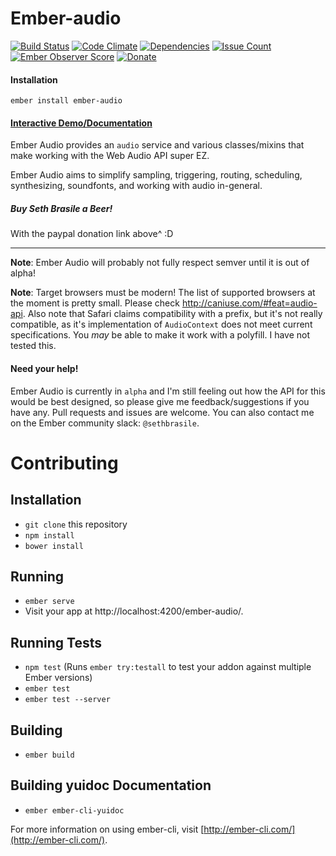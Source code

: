 # Ember-audio

[![Build Status](https://travis-ci.org/sethbrasile/ember-audio.svg?branch=master)](https://travis-ci.org/sethbrasile/ember-audio) [![Code Climate](https://codeclimate.com/github/sethbrasile/ember-audio/badges/gpa.svg)](https://codeclimate.com/github/sethbrasile/ember-audio) [![Dependencies](https://david-dm.org/sethbrasile/ember-audio.svg)](https://david-dm.org/sethbrasile/ember-audio) [![Issue Count](https://codeclimate.com/github/sethbrasile/ember-audio/badges/issue_count.svg)](https://codeclimate.com/github/sethbrasile/ember-audio) [![Ember Observer Score](http://emberobserver.com/badges/ember-audio.svg)](http://emberobserver.com/addons/ember-audio) [![Donate](https://img.shields.io/badge/Donate-PayPal-green.svg)](https://www.paypal.com/cgi-bin/webscr?cmd=_s-xclick&hosted_button_id=QDPUK852HN9U2)

#### Installation
`ember install ember-audio`

#### [Interactive Demo/Documentation](http://sethbrasile.github.io/ember-audio)

Ember Audio provides an `audio` service and various classes/mixins that make
working with the Web Audio API super EZ.

Ember Audio aims to simplify sampling, triggering, routing, scheduling,
synthesizing, soundfonts, and working with audio in-general.

##### Buy Seth Brasile a Beer!
With the paypal donation link above^ :D
___

**Note**: Ember Audio will probably not fully respect semver until it is out of
alpha!

**Note**: Target browsers must be modern! The list of supported browsers at
the moment is pretty small. Please check http://caniuse.com/#feat=audio-api.
Also note that Safari claims compatibility with a prefix, but it's not really
compatible, as it's implementation of `AudioContext` does not meet current
specifications. You *may* be able to make it work with a polyfill. I have not
tested this.

#### Need your help!
Ember Audio is currently in `alpha` and I'm still feeling out how the API for
this would be best designed, so please give me feedback/suggestions if you have
any. Pull requests and issues are welcome. You can also contact me on the Ember
community slack: `@sethbrasile`.

# Contributing

## Installation

* `git clone` this repository
* `npm install`
* `bower install`

## Running

* `ember serve`
* Visit your app at http://localhost:4200/ember-audio/.

## Running Tests

* `npm test` (Runs `ember try:testall` to test your addon against multiple Ember versions)
* `ember test`
* `ember test --server`

## Building

* `ember build`

## Building yuidoc Documentation

* `ember ember-cli-yuidoc`

For more information on using ember-cli, visit [http://ember-cli.com/](http://ember-cli.com/).
